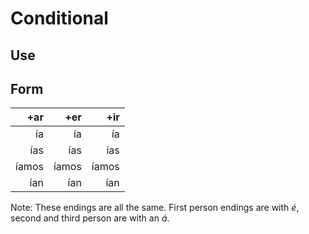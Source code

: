 # Conditional

## Use

## Form
  +ar |   +er |   +ir
-----:|------:|-----:
   ía |    ía |    ía
  ías |   ías |   ías
íamos | íamos | íamos
  ían |   ían |   ían

Note: These endings are all the same. First person endings are with _é_, second and third person are with an _á_.

